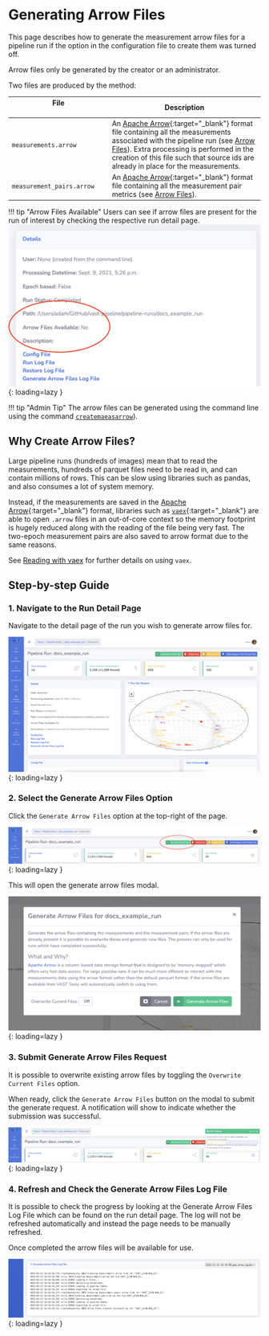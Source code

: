 # Generating Arrow Files

This page describes how to generate the measurement arrow files for a pipeline run if the option in the configuration file to create them was turned off.

Arrow files only be generated by the creator or an administrator.

Two files are produced by the method:

| File<img width=380/>  | Description |
| ---- | ----------- |
| `measurements.arrow` | An [Apache Arrow](https://arrow.apache.org/overview/){:target="_blank"} format file containing all the measurements associated with the pipeline run (see [Arrow Files](#arrow-files)). Extra processing is performed in the creation of this file such that source ids are already in place for the measurements. |
| `measurement_pairs.arrow` | An [Apache Arrow](https://arrow.apache.org/overview/){:target="_blank"} format file containing all the measurement pair metrics (see [Arrow Files](#arrow-files)). |

!!! tip "Arrow Files Available"
    Users can see if arrow files are present for the run of interest by checking the respective run detail page.
    ![!Arrow files available.](../img/arrow-files-available.png){: loading=lazy }
    

!!! tip "Admin Tip"
    The arrow files can be generated using the command line using the command [`createmaeasarrow`](../adminusage/cli.md#createmeasarrow)).

## Why Create Arrow Files?

Large pipeline runs (hundreds of images) mean that to read the measurements, hundreds of parquet files need to be read in, and can contain millions of rows.
This can be slow using libraries such as pandas, and also consumes a lot of system memory.

Instead, if the measurements are saved in the [Apache Arrow](https://arrow.apache.org/overview/){:target="_blank"} format, libraries such as [`vaex`](https://vaex.io){:target="_blank"} are able to open `.arrow` files in an out-of-core context so the memory footprint is hugely reduced along with the reading of the file being very fast.
The two-epoch measurement pairs are also saved to arrow format due to the same reasons.

See [Reading with vaex](../../outputs/usingoutputs#reading-with-vaex) for further details on using `vaex`.

## Step-by-step Guide

### 1. Navigate to the Run Detail Page

Navigate to the detail page of the run you wish to generate arrow files for.

![!Pipeline run detail page.](../img/docs-example-run-detail.png){: loading=lazy }

### 2. Select the Generate Arrow Files Option

Click the `Generate Arrow Files` option at the top-right of the page.

![!Generate arrow button.](../img/generate-arrow-button.png){: loading=lazy }

This will open the generate arrow files modal.

![!Generate arrow modal.](../img/generate-arrow-modal.png){: loading=lazy }

### 3. Submit Generate Arrow Files Request

It is possible to overwrite existing arrow files by toggling the `Overwrite Current Files` option.

When ready, click the `Generate Arrow Files` button on the modal to submit the generate request.
A notification will show to indicate whether the submission was successful.

![!Generate arrow files notification.](../img/generate-arrow-notification.png){: loading=lazy }

### 4. Refresh and Check the Generate Arrow Files Log File

It is possible to check the progress by looking at the Generate Arrow Files Log File which can be found on the run detail page.
The log will not be refreshed automatically and instead the page needs to be manually refreshed.

Once completed the arrow files will be available for use.

![!Generate arrow files log file.](../img/generate-arrow-files-log.png){: loading=lazy }
